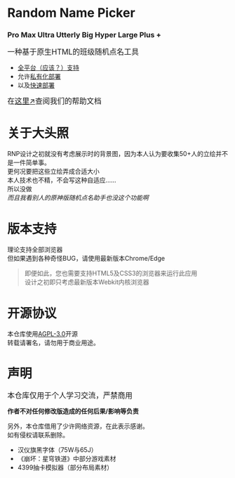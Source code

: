 # Random Name Picker
### Pro Max Ultra Utterly Big Hyper Large Plus +
<big>一种基于原生HTML的班级随机点名工具</big><br>
* [全平台（应该？）支持](#版本支持)
* 允许[私有化部署](https://kdxhub.github.io/random_name_picker/docs/deploy)
* 以及[快速部署](https://kdxhub.github.io/random_name_picker/docs/deploy_by_query)

<big>在[这里↗](https://kdxhub.github.io/random_name_picker/docs)查阅我们的帮助文档</big>

# 关于大头照
RNP设计之初就没有考虑展示时的背景图，因为本人认为要收集50+人的立绘并不是一件简单事。<br>
更何况要把这些立绘弄成合适大小<br>
本人技术也不精，不会写这种自适应……<br>
所以没做<br>
*而且我看别人的原神版随机点名助手也没这个功能啊*

# 版本支持
理论支持全部浏览器<br>
但如果遇到各种奇怪BUG，请使用最新版本Chrome/Edge<br>

> 即便如此，您也需要支持HTML5及CSS3的浏览器来运行此应用<br>设计之初即只考虑最新版本Webkit内核浏览器

# 开源协议
本仓库使用[AGPL-3.0](./LICENSE)开源<br>
转载请署名，请勿用于商业用途。<br>

# 声明
<big>本仓库仅用于个人学习交流，严禁商用</big>

**作者不对任何修改版造成的任何后果/影响等负责**

另外，本仓库借用了少许网络资源，在此表示感谢。<br>
如有侵权请联系删除。<br>
* 汉仪旗黑字体（75W与65J）
* 《崩坏：星穹铁道》中部分游戏素材
* 4399抽卡模拟器（部分布局素材）